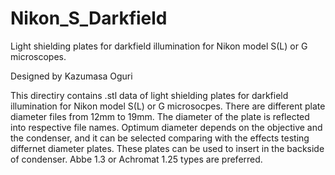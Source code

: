 # Nikon_S_Darkfield
Light shielding plates for darkfield illumination for Nikon model S(L) or G microscopes.

Designed by Kazumasa Oguri

This directiry contains .stl data of light shielding plates for darkfield illumination for Nikon model S(L) or G microsocpes.
There are different plate diameter files from 12mm to 19mm. The diameter of the plate is reflected into respective file names.
Optimum diameter depends on the objective and the condenser, and it can be selected comparing with the effects testing differnet diameter plates.
These plates can be used to insert in the backside of condenser. Abbe 1.3 or Achromat 1.25 types are preferred.
